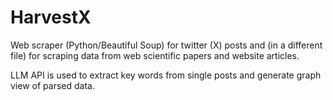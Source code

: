 # HarvestX
Web scraper (Python/Beautiful Soup) for twitter (X) posts and (in a different file) for scraping data from web scientific papers and website articles. 

LLM API is used to extract key words from single posts and generate graph view of parsed data.
